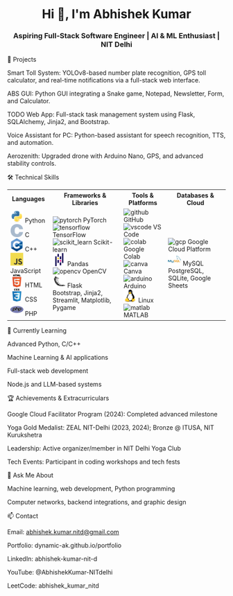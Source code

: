 <h1 align="center">Hi 👋, I'm Abhishek Kumar</h1> <h3 align="center">Aspiring Full-Stack Software Engineer | AI & ML Enthusiast | NIT Delhi</h3>
🚀 Projects

Smart Toll System: YOLOv8-based number plate recognition, GPS toll calculator, and real-time notifications via a full-stack web interface.

ABS GUI: Python GUI integrating a Snake game, Notepad, Newsletter, Form, and Calculator.

TODO Web App: Full-stack task management system using Flask, SQLAlchemy, Jinja2, and Bootstrap.

Voice Assistant for PC: Python-based assistant for speech recognition, TTS, and automation.

Aerozenith: Upgraded drone with Arduino Nano, GPS, and advanced stability controls.

🛠️ Technical Skills
<div align="center"> <table> <tr> <th>Languages</th> <th>Frameworks & Libraries</th> <th>Tools & Platforms</th> <th>Databases & Cloud</th> </tr> <tr> <td> <img src="https://raw.githubusercontent.com/devicons/devicon/master/icons/python/python-original.svg" alt="python" width="30"/> Python<br> <img src="https://raw.githubusercontent.com/devicons/devicon/master/icons/c/c-original.svg" alt="c" width="30"/> C<br> <img src="https://raw.githubusercontent.com/devicons/devicon/master/icons/cplusplus/cplusplus-original.svg" alt="cplusplus" width="30"/> C++<br> <img src="https://raw.githubusercontent.com/devicons/devicon/master/icons/javascript/javascript-original.svg" alt="javascript" width="30"/> JavaScript<br> <img src="https://raw.githubusercontent.com/devicons/devicon/master/icons/html5/html5-original-wordmark.svg" alt="html5" width="30"/> HTML<br> <img src="https://raw.githubusercontent.com/devicons/devicon/master/icons/css3/css3-original-wordmark.svg" alt="css3" width="30"/> CSS<br> <img src="https://raw.githubusercontent.com/devicons/devicon/master/icons/php/php-original.svg" alt="php" width="30"/> PHP </td> <td> <img src="https://www.vectorlogo.zone/logos/pytorch/pytorch-icon.svg" alt="pytorch" width="30"/> PyTorch<br> <img src="https://www.vectorlogo.zone/logos/tensorflow/tensorflow-icon.svg" alt="tensorflow" width="30"/> TensorFlow<br> <img src="https://upload.wikimedia.org/wikipedia/commons/0/05/Scikit_learn_logo_small.svg" alt="scikit_learn" width="30"/> Scikit-learn<br> <img src="https://raw.githubusercontent.com/devicons/devicon/2ae2a900d2f041da66e950e4d48052658d850630/icons/pandas/pandas-original.svg" alt="pandas" width="30"/> Pandas<br> <img src="https://www.vectorlogo.zone/logos/opencv/opencv-icon.svg" alt="opencv" width="30"/> OpenCV<br> <img src="https://raw.githubusercontent.com/devicons/devicon/master/icons/flask/flask-original.svg" alt="flask" width="30"/> Flask<br> Bootstrap, Jinja2, Streamlit, Matplotlib, Pygame </td> <td> <img src="https://github.githubassets.com/images/modules/logos_page/GitHub-Mark.png" alt="github" width="30"/> GitHub<br> <img src="https://code.visualstudio.com/assets/images/code-stable.png" alt="vscode" width="30"/> VS Code<br> <img src="https://www.vectorlogo.zone/logos/google_colab/google_colab-icon.svg" alt="colab" width="30"/> Google Colab<br> <img src="https://images-eds-ssl.xboxlive.com/image?url=4rt9.lXDC4H_93laV1_eHHFT949fUipzkiFOBH3fAiZZUCdYojwUyX2aTonS1aIwMrx6NUIsHfUHSLzjGJFxxo4K81Ei7WzcnqEk8W.MgwYqB5CRA8i20O0tGyRHzjcEesWcOw9C_zoFBtCCVzOdp5525q92eS773zOx_R7Bakc-&format=source" alt="canva" width="30"/> Canva<br> <img src="https://cdn.worldvectorlogo.com/logos/arduino-1.svg" alt="arduino" width="30"/> Arduino<br> <img src="https://raw.githubusercontent.com/devicons/devicon/master/icons/linux/linux-original.svg" alt="linux" width="30"/> Linux<br> <img src="https://upload.wikimedia.org/wikipedia/commons/2/21/Matlab_Logo.png" alt="matlab" width="30"/> MATLAB </td> <td> <img src="https://www.vectorlogo.zone/logos/google_cloud/google_cloud-icon.svg" alt="gcp" width="30"/> Google Cloud Platform<br> <img src="https://raw.githubusercontent.com/devicons/devicon/master/icons/mysql/mysql-original-wordmark.svg" alt="mysql" width="30"/> MySQL<br> PostgreSQL, SQLite, Google Sheets </td> </tr> </table> </div>
🌱 Currently Learning

Advanced Python, C/C++

Machine Learning & AI applications

Full-stack web development

Node.js and LLM-based systems

🏆 Achievements & Extracurriculars

Google Cloud Facilitator Program (2024): Completed advanced milestone

Yoga Gold Medalist: ZEAL NIT-Delhi (2023, 2024); Bronze @ ITUSA, NIT Kurukshetra

Leadership: Active organizer/member in NIT Delhi Yoga Club

Tech Events: Participant in coding workshops and tech fests

💬 Ask Me About

Machine learning, web development, Python programming

Computer networks, backend integrations, and graphic design

📫 Contact

Email: abhishek.kumar.nitd@gmail.com

Portfolio: dynamic-ak.github.io/portfolio

LinkedIn: abhishek-kumar-nit-d

YouTube: @AbhishekKumar-NITdelhi

LeetCode: abhishek_kumar_nitd
